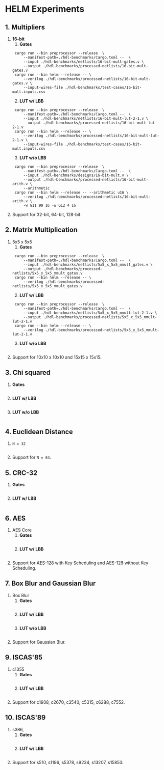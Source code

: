 # HELM Experiments

## 1. Multipliers
1. **16-bit**
   1. **Gates**
     ```shell
      cargo run --bin preprocessor --release  \
          --manifest-path=./hdl-benchmarks/Cargo.toml --  \
          --input ./hdl-benchmarks/netlists/16-bit-mult-gates.v \
          --output ./hdl-benchmarks/processed-netlists/16-bit-mult-gates.v
      cargo run --bin helm --release -- \
          --verilog ./hdl-benchmarks/processed-netlists/16-bit-mult-gates.v \
          --input-wires-file ./hdl-benchmarks/test-cases/16-bit-mult.inputs.csv
     ```
   2. **LUT w/ LBB**
     ```shell
      cargo run --bin preprocessor --release  \
          --manifest-path=./hdl-benchmarks/Cargo.toml --  \
          --input ./hdl-benchmarks/netlists/16-bit-mult-lut-2-1.v \
          --output ./hdl-benchmarks/processed-netlists/16-bit-mult-lut-2-1.v
      cargo run --bin helm --release -- \
          --verilog ./hdl-benchmarks/processed-netlists/16-bit-mult-lut-2-1.v \
          --input-wires-file ./hdl-benchmarks/test-cases/16-bit-mult.inputs.csv
     ```
   3. **LUT w/o LBB**
     ```shell
      cargo run --bin preprocessor --release  \
          --manifest-path=./hdl-benchmarks/Cargo.toml --  \
          --input ./hdl-benchmarks/designs/16-bit-mult.v \
          --output ./hdl-benchmarks/processed-netlists/16-bit-mult-arith.v \
          --arithmetic 
      cargo run --bin helm --release -- --arithmetic u16 \
          --verilog ./hdl-benchmarks/processed-netlists/16-bit-mult-arith.v \
          -w G11 99 16 -w G12 4 16
     ```
2. Support for 32-bit, 64-bit, 128-bit.


## 2. Matrix Multiplication
1. 5x5 x 5x5
   1. **Gates**
     ```shell
      cargo run --bin preprocessor --release  \
          --manifest-path=./hdl-benchmarks/Cargo.toml --  \
          --input ./hdl-benchmarks/netlists/5x5_x_5x5_mmult_gates.v \
          --output ./hdl-benchmarks/processed-netlists/5x5_x_5x5_mmult_gates.v
      cargo run --bin helm --release -- \
          --verilog ./hdl-benchmarks/processed-netlists/5x5_x_5x5_mmult_gates.v
     ```
   2. **LUT w/ LBB**
     ```shell
      cargo run --bin preprocessor --release  \
          --manifest-path=./hdl-benchmarks/Cargo.toml --  \
          --input ./hdl-benchmarks/netlists/5x5_x_5x5_mmult-lut-2-1.v \
          --output ./hdl-benchmarks/processed-netlists/5x5_x_5x5_mmult-lut-2-1.v
      cargo run --bin helm --release -- \
          --verilog ./hdl-benchmarks/processed-netlists/5x5_x_5x5_mmult-lut-2-1.v
     ```
   3. **LUT w/o LBB**
     ```shell

     ```
2. Support for 10x10 x 10x10 and 15x15 x 15x15.


## 3. Chi squared
1. **Gates**
  ```shell

  ```
2. **LUT w/ LBB**
  ```shell

  ```
3. **LUT w/o LBB**
  ```shell

  ```

## 4. Euclidean Distance
1. `N = 32`
```shell

```
2. Support for `N = 64`.


## 5. CRC-32
1. **Gates**
  ```shell

  ```
2. **LUT w/ LBB**
  ```shell

  ```

## 6. AES
1. AES Core
   1. **Gates**
    ```shell

    ```
   2. **LUT w/ LBB**
    ```shell

    ```
2. Support for AES-128 with Key Scheduling and AES-128 without Key Scheduling.


## 7. Box Blur and Gaussian Blur
1. Box Blur
   1. **Gates**
    ```shell

    ```
   2. **LUT w/ LBB**
    ```shell

    ```
   3. **LUT w/o LBB**
    ```shell

    ```
2. Support for Gaussian Blur.


## 9. ISCAS'85
1.  c1355
    1.  **Gates**
    ```shell

    ```
    2. **LUT w/ LBB**
    ```shell

    ```
2. Support for c1908, c2670, c3540, c5315, c6288, c7552.


## 10. ISCAS'89
1.  s386,
    1.  **Gates**
    ```shell

    ```
    2.  **LUT w/ LBB**
    ```shell

    ```
2. Support for s510, s1196, s5378, s9234, s13207, s15850.
